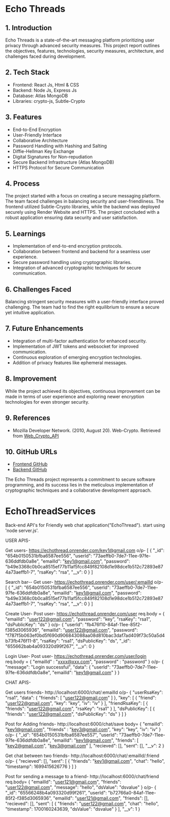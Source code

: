 
# Echo Threads

## 1. Introduction
Echo Threads is a state-of-the-art messaging platform prioritizing user privacy through advanced security measures. This project report outlines the objectives, features, technologies, security measures, architecture, and challenges faced during development.

## 2. Tech Stack
- Frontend: React Js, Html & CSS
- Backend: Node Js, Express Js
- Database: Atlas MongoDB
- Libraries: crypto-js, Subtle-Crypto

## 3. Features
- End-to-End Encryption
- User-Friendly Interface
- Collaborative Architecture
- Password Handling with Hashing and Salting
- Diffie-Hellman Key Exchange
- Digital Signatures for Non-repudiation
- Secure Backend Infrastructure (Atlas MongoDB)
- HTTPS Protocol for Secure Communication

## 4. Process
The project started with a focus on creating a secure messaging platform. The team faced challenges in balancing security and user-friendliness. The frontend utilized Subtle-Crypto libraries, while the backend was deployed securely using Render Website and HTTPS. The project concluded with a robust application ensuring data security and user satisfaction.

## 5. Learnings
- Implementation of end-to-end encryption protocols.
- Collaboration between frontend and backend for a seamless user experience.
- Secure password handling using cryptographic libraries.
- Integration of advanced cryptographic techniques for secure communication.

## 6. Challenges Faced
Balancing stringent security measures with a user-friendly interface proved challenging. The team had to find the right equilibrium to ensure a secure yet intuitive application.

## 7. Future Enhancements
- Integration of multi-factor authentication for enhanced security.
- Implementation of JWT tokens and websocket for improved communication.
- Continuous exploration of emerging encryption technologies.
- Addition of privacy features like ephemeral messages.

## 8. Improvement
While the project achieved its objectives, continuous improvement can be made in terms of user experience and exploring newer encryption technologies for even stronger security.

## 9. References
- Mozilla Developer Network. (2010, August 20). Web-Crypto. Retrieved from [Web_Crypto_API](https://developer.mozilla.org/en-US/docs/Web/API/Web_Crypto_API)

## 10. GitHub URLs
- [Frontend GitHub](https://github.com/suneelmeesalameher/EchoThreadFE)
- [Backend GitHub](https://github.com/suneelmeesalameher/EchoThreadServices)

The Echo Threads project represents a commitment to secure software programming, and its success lies in the meticulous implementation of cryptographic techniques and a collaborative development approach.



# EchoThreadServices

Back-end API's for Friendly web chat application("EchoThread").
start using 'node server.js'.

USER APIS-

  Get users-
    https://echothread.onrender.com/key1@gmail.com
    o/p-
    [
    {
        "_id": "654b0150531bfba6587ee556",
        "userId": "73aeffb0-7de7-11ee-97fe-636ddfdb0a8e",
        "emailId": "key1@gmail.com",
        "password": "b49e3368c0b0ca8515ef77b11af5fcc849f82108d1e98dce1b512c72893e874a73aeffb1-7",
        "rsaKey": "rsa",
        "__v": 0
    }
]

Search bar--
    Get user-
      https://echothread.onrender.com/user/:emailId
      o/p-
[
    {
    "_id": "654b0150531bfba6587ee556",
        "userId": "73aeffb0-7de7-11ee-97fe-636ddfdb0a8e",
        "emailId": "key1@gmail.com",
        "password": "b49e3368c0b0ca8515ef77b11af5fcc849f82108d1e98dce1b512c72893e874a73aeffb1-7",
        "rsaKey": "rsa",
        "__v": 0
    }
]

Create User-
Post user-
https://echothread.onrender.com/user
      req.body = 
{
    "emailId": "user122@gmail.com",
    "password": "key",
    "rsaKey": "rsa1",
    "dsPublicKey": "ds"
}
o/p-
{
    "userId": "fb476f10-84af-11ee-85f2-f385d3065936",
    "emailId": "user122@gmail.com",
    "password": "f787f5b063ef0bd5f690d906843088aa08d810bac3daf7ad409f73c50a5d4b73fb476f11-8",
    "rsaKey": "rsa1",
    "dsPublicKey": "ds",
    "_id": "655662bab4a093320d99f267",
    "__v": 0
}

Login User-
Post user-
https://echothread.onrender.com/user/login
req.body = {
          "emailId" : "xxxx@xxx.com",
          "password" : "password"
}
o/p-
{
    "message": "Login successful",
    "data": {
        "userId": "73aeffb0-7de7-11ee-97fe-636ddfdb0a8e",
        "emailId": "key1@gmail.com"
    }
}
      
CHAT APIS-

Get users friends-
http://localhost:6000/chat/:emailId
o/p-
{
    "userRsaKey": "rsa1",
    "data": {
        "friends": [
            "user122@gmail.com"
        ]
    },
    "key": [
        {
            "friend": "user122@gmail.com",
            "key": "key",
            "iv": "iv"
        }
    ],
    "friendRsaKey": [
        {
            "friends": "user122@gmail.com",
            "rsaKey": "rsa1"
        }
    ],
    "dsPublicKey": [
        {
            "friends": "user122@gmail.com",
            "dsPublicKey": "ds"
        }
    ]
}

Post for Adding friends-
http://localhost:6000/chat/save
body=
{
    "emailId": "key1@gmail.com",
    "friends" : "key3@gmail.com",
    "key": "key",
    "iv": "iv"
}
o/p-
{
    "_id": "654b0150531bfba6587ee557",
    "userId": "73aeffb0-7de7-11ee-97fe-636ddfdb0a8e",
    "emailId": "key1@gmail.com",
    "friends": [
        "key2@gmail.com",
        "key3@gmail.com"
    ],
    "recieved": [],
    "sent": [],
    "__v": 2
}

Get chat between two friends-
http://localhost:6000/chat/:emailId/:friend
o/p-
{
    "recieved": [],
    "sent": [
        {
            "friends": "key1@gmail.com",
            "chat": "hello",
            "timestamp": 1699415626776
        }
    ]
}

Post for sending a message to a friend-
    http://localhost:6000/chat/friend
    req.body=
{
    "emailId": "user121@gmail.com",
    "friends": "user122@gmail.com",
    "message": "hello",
    "dsValue": "dsvalue"
}
o/p-
{
    "_id": "65566248b4a093320d99f261",
    "userId": "b72766a0-84af-11ee-85f2-f385d3065936",
    "emailId": "user121@gmail.com",
    "friends": [],
    "recieved": [],
    "sent": [
        {
            "friends": "user122@gmail.com",
            "chat": "hello",
            "timestamp": 1700160243639,
            "dsValue": "dsvalue"
        }
    ],
    "__v": 1
}
